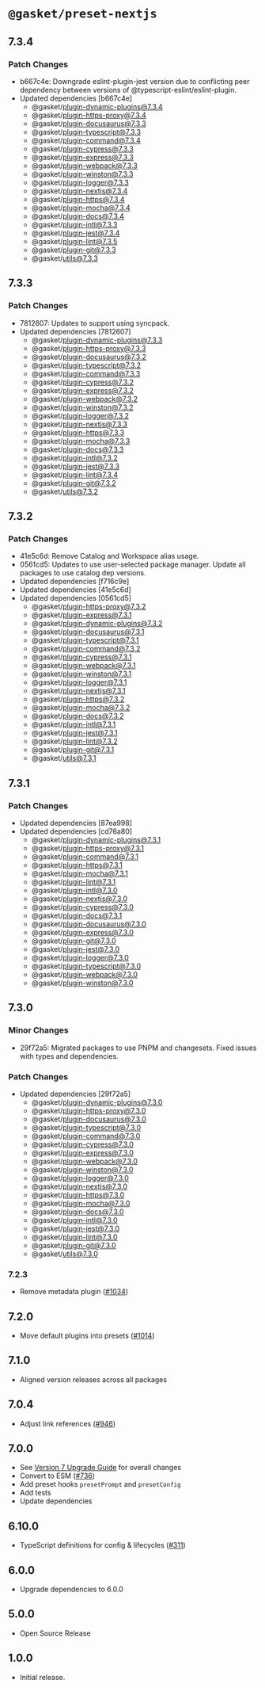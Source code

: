 # `@gasket/preset-nextjs`

## 7.3.4

### Patch Changes

- b667c4e: Downgrade eslint-plugin-jest version due to conflicting peer dependency between versions of @typescript-eslint/eslint-plugin.
- Updated dependencies [b667c4e]
  - @gasket/plugin-dynamic-plugins@7.3.4
  - @gasket/plugin-https-proxy@7.3.4
  - @gasket/plugin-docusaurus@7.3.3
  - @gasket/plugin-typescript@7.3.3
  - @gasket/plugin-command@7.3.4
  - @gasket/plugin-cypress@7.3.3
  - @gasket/plugin-express@7.3.3
  - @gasket/plugin-webpack@7.3.3
  - @gasket/plugin-winston@7.3.3
  - @gasket/plugin-logger@7.3.3
  - @gasket/plugin-nextjs@7.3.4
  - @gasket/plugin-https@7.3.4
  - @gasket/plugin-mocha@7.3.4
  - @gasket/plugin-docs@7.3.4
  - @gasket/plugin-intl@7.3.3
  - @gasket/plugin-jest@7.3.4
  - @gasket/plugin-lint@7.3.5
  - @gasket/plugin-git@7.3.3
  - @gasket/utils@7.3.3

## 7.3.3

### Patch Changes

- 7812607: Updates to support using syncpack.
- Updated dependencies [7812607]
  - @gasket/plugin-dynamic-plugins@7.3.3
  - @gasket/plugin-https-proxy@7.3.3
  - @gasket/plugin-docusaurus@7.3.2
  - @gasket/plugin-typescript@7.3.2
  - @gasket/plugin-command@7.3.3
  - @gasket/plugin-cypress@7.3.2
  - @gasket/plugin-express@7.3.2
  - @gasket/plugin-webpack@7.3.2
  - @gasket/plugin-winston@7.3.2
  - @gasket/plugin-logger@7.3.2
  - @gasket/plugin-nextjs@7.3.3
  - @gasket/plugin-https@7.3.3
  - @gasket/plugin-mocha@7.3.3
  - @gasket/plugin-docs@7.3.3
  - @gasket/plugin-intl@7.3.2
  - @gasket/plugin-jest@7.3.3
  - @gasket/plugin-lint@7.3.4
  - @gasket/plugin-git@7.3.2
  - @gasket/utils@7.3.2

## 7.3.2

### Patch Changes

- 41e5c6d: Remove Catalog and Workspace alias usage.
- 0561cd5: Updates to use user-selected package manager. Update all packages to use catalog dep versions.
- Updated dependencies [f716c9e]
- Updated dependencies [41e5c6d]
- Updated dependencies [0561cd5]
  - @gasket/plugin-https-proxy@7.3.2
  - @gasket/plugin-express@7.3.1
  - @gasket/plugin-dynamic-plugins@7.3.2
  - @gasket/plugin-docusaurus@7.3.1
  - @gasket/plugin-typescript@7.3.1
  - @gasket/plugin-command@7.3.2
  - @gasket/plugin-cypress@7.3.1
  - @gasket/plugin-webpack@7.3.1
  - @gasket/plugin-winston@7.3.1
  - @gasket/plugin-logger@7.3.1
  - @gasket/plugin-nextjs@7.3.1
  - @gasket/plugin-https@7.3.2
  - @gasket/plugin-mocha@7.3.2
  - @gasket/plugin-docs@7.3.2
  - @gasket/plugin-intl@7.3.1
  - @gasket/plugin-jest@7.3.1
  - @gasket/plugin-lint@7.3.2
  - @gasket/plugin-git@7.3.1
  - @gasket/utils@7.3.1

## 7.3.1

### Patch Changes

- Updated dependencies [87ea998]
- Updated dependencies [cd76a80]
  - @gasket/plugin-dynamic-plugins@7.3.1
  - @gasket/plugin-https-proxy@7.3.1
  - @gasket/plugin-command@7.3.1
  - @gasket/plugin-https@7.3.1
  - @gasket/plugin-mocha@7.3.1
  - @gasket/plugin-lint@7.3.1
  - @gasket/plugin-intl@7.3.0
  - @gasket/plugin-nextjs@7.3.0
  - @gasket/plugin-cypress@7.3.0
  - @gasket/plugin-docs@7.3.1
  - @gasket/plugin-docusaurus@7.3.0
  - @gasket/plugin-express@7.3.0
  - @gasket/plugin-git@7.3.0
  - @gasket/plugin-jest@7.3.0
  - @gasket/plugin-logger@7.3.0
  - @gasket/plugin-typescript@7.3.0
  - @gasket/plugin-webpack@7.3.0
  - @gasket/plugin-winston@7.3.0

## 7.3.0

### Minor Changes

- 29f72a5: Migrated packages to use PNPM and changesets. Fixed issues with types and dependencies.

### Patch Changes

- Updated dependencies [29f72a5]
  - @gasket/plugin-dynamic-plugins@7.3.0
  - @gasket/plugin-https-proxy@7.3.0
  - @gasket/plugin-docusaurus@7.3.0
  - @gasket/plugin-typescript@7.3.0
  - @gasket/plugin-command@7.3.0
  - @gasket/plugin-cypress@7.3.0
  - @gasket/plugin-express@7.3.0
  - @gasket/plugin-webpack@7.3.0
  - @gasket/plugin-winston@7.3.0
  - @gasket/plugin-logger@7.3.0
  - @gasket/plugin-nextjs@7.3.0
  - @gasket/plugin-https@7.3.0
  - @gasket/plugin-mocha@7.3.0
  - @gasket/plugin-docs@7.3.0
  - @gasket/plugin-intl@7.3.0
  - @gasket/plugin-jest@7.3.0
  - @gasket/plugin-lint@7.3.0
  - @gasket/plugin-git@7.3.0
  - @gasket/utils@7.3.0

### 7.2.3

- Remove metadata plugin ([#1034])

## 7.2.0

- Move default plugins into presets ([#1014])

## 7.1.0

- Aligned version releases across all packages

## 7.0.4

- Adjust link references ([#946])

## 7.0.0

- See [Version 7 Upgrade Guide] for overall changes
- Convert to ESM ([#736])
- Add preset hooks `presetPrompt` and `presetConfig`
- Add tests
- Update dependencies

## 6.10.0

- TypeScript definitions for config & lifecycles ([#311])

## 6.0.0

- Upgrade dependencies to 6.0.0

## 5.0.0

- Open Source Release

## 1.0.0

- Initial release.

[Version 7 Upgrade Guide]: /docs/upgrade-to-7.md
[#311]: https://github.com/godaddy/gasket/pull/311
[#736]: https://github.com/godaddy/gasket/pull/736
[#946]: https://github.com/godaddy/gasket/pull/946
[#1014]: https://github.com/godaddy/gasket/pull/1014
[#1034]: https://github.com/godaddy/gasket/pull/1034
